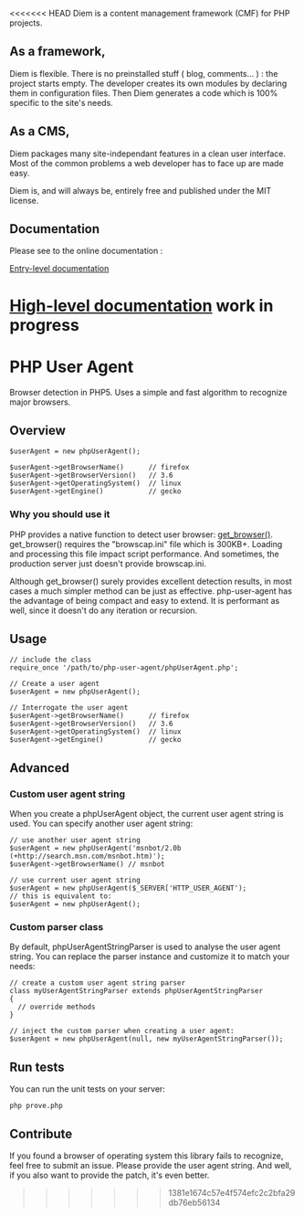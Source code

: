 <<<<<<< HEAD
Diem is a content management framework (CMF) for PHP projects.

As a framework,
---------------
Diem is flexible. There is no preinstalled stuff ( blog, comments... ) : the project starts empty.
The developer creates its own modules by declaring them in configuration files.
Then Diem generates a code which is 100% specific to the site's needs.

As a CMS,
---------
Diem packages many site-independant features in a clean user interface.
Most of the common problems a web developer has to face up are made easy.

Diem is, and will always be, entirely free and published under the MIT license.

Documentation
-------------

Please see to the online documentation : 

[Entry-level documentation](http://diem-project.org/)

[High-level documentation](http://bugs.diem-project.org/projects/diem-project/wiki) **work in progress**
=======
# PHP User Agent

Browser detection in PHP5.
Uses a simple and fast algorithm to recognize major browsers.

## Overview

    $userAgent = new phpUserAgent();

    $userAgent->getBrowserName()      // firefox
    $userAgent->getBrowserVersion()   // 3.6
    $userAgent->getOperatingSystem()  // linux
    $userAgent->getEngine()           // gecko

### Why you should use it

PHP provides a native function to detect user browser: [get_browser()](http://us2.php.net/manual/en/function.get-browser.php).
get_browser() requires the "browscap.ini" file which is 300KB+.
Loading and processing this file impact script performance.
And sometimes, the production server just doesn't provide browscap.ini.

Although get_browser() surely provides excellent detection results, in most
cases a much simpler method can be just as effective.
php-user-agent has the advantage of being compact and easy to extend.
It is performant as well, since it doesn't do any iteration or recursion.

## Usage

    // include the class
    require_once '/path/to/php-user-agent/phpUserAgent.php';

    // Create a user agent
    $userAgent = new phpUserAgent();

    // Interrogate the user agent
    $userAgent->getBrowserName()      // firefox
    $userAgent->getBrowserVersion()   // 3.6
    $userAgent->getOperatingSystem()  // linux
    $userAgent->getEngine()           // gecko

## Advanced

### Custom user agent string

When you create a phpUserAgent object, the current user agent string is used.
You can specify another user agent string:

    // use another user agent string
    $userAgent = new phpUserAgent('msnbot/2.0b (+http://search.msn.com/msnbot.htm)');
    $userAgent->getBrowserName() // msnbot

    // use current user agent string
    $userAgent = new phpUserAgent($_SERVER['HTTP_USER_AGENT');
    // this is equivalent to:
    $userAgent = new phpUserAgent();

### Custom parser class

By default, phpUserAgentStringParser is used to analyse the user agent string.
You can replace the parser instance and customize it to match your needs:

    // create a custom user agent string parser
    class myUserAgentStringParser extends phpUserAgentStringParser
    {
      // override methods
    }

    // inject the custom parser when creating a user agent:
    $userAgent = new phpUserAgent(null, new myUserAgentStringParser());

## Run tests

You can run the unit tests on your server:

    php prove.php

## Contribute

If you found a browser of operating system this library fails to recognize,
feel free to submit an issue. Please provide the user agent string.
And well, if you also want to provide the patch, it's even better.
>>>>>>> 1381e1674c57e4f574efc2c2bfa29db76eb56134
